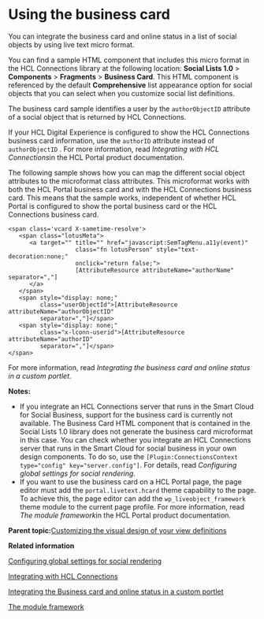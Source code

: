 # Using the business card 

You can integrate the business card and online status in a list of social objects by using live text micro format.

You can find a sample HTML component that includes this micro format in the HCL Connections library at the following location: **Social Lists 1.0** \> **Components** \> **Fragments** \> **Business Card**. This HTML component is referenced by the default **Comprehensive** list appearance option for social objects that you can select when you customize social list definitions.

The business card sample identifies a user by the `authorObjectID` attribute of a social object that is returned by HCL Connections.

If your HCL Digital Experience is configured to show the HCL Connections business card information, use the `authorID` attribute instead of `authorObjectID` . For more information, read *Integrating with HCL Connections*in the HCL Portal product documentation.

The following sample shows how you can map the different social object attributes to the microformat class attributes. This microformat works with both the HCL Portal business card and with the HCL Connections business card. This means that the sample works, independent of whether HCL Portal is configured to show the portal business card or the HCL Connections business card.

```
<span class='vcard X-sametime-resolve'>
   <span class="lotusMeta">
      <a target="" title="" href="javascript:SemTagMenu.a11y(event)"  
                   class="fn lotusPerson" style="text-decoration:none;" 
                   onclick="return false;">
                   [AttributeResource attributeName="authorName" separator=","]
      </a>
   </span>
   <span style="display: none;" 
         class="userObjectId">[AttributeResource attributeName="authorObjectID" 
         separator=","]</span>
   <span style="display: none;" 
         class="x-lconn-userid">[AttributeResource attributeName="authorID" 
         separator=","]</span>
</span>
```

For more information, read *Integrating the business card and online status in a custom portlet*.

**Notes:**

-   If you integrate an HCL Connections server that runs in the Smart Cloud for Social Business, support for the business card is currently not available. The Business Card HTML component that is contained in the Social Lists 1.0 library does not generate the business card microformat in this case. You can check whether you integrate an HCL Connections server that runs in the Smart Cloud for social business in your own design components. To do so, use the `[Plugin:ConnectionsContext type="config" key="server.config"]`. For details, read *Configuring global settings for social rendering*.
-   If you want to use the business card on a HCL Portal page, the page editor must add the `portal.livetext.hcard` theme capability to the page. To achieve this, the page editor can add the `wp_liveobject_framework` theme module to the current page profile. For more information, read *The module framework*in the HCL Portal product documentation.

**Parent topic:**[Customizing the visual design of your view definitions ](../social/soc_rendr_cust_socl_list_visual_design.md)

**Related information**  


[Configuring global settings for social rendering ](../social/soc_rendr_cfg_global.md)

[Integrating with HCL Connections](../collab/i_coll_t_enable_lc.md)

[Integrating the Business card and online status in a custom portlet ](../collab/i_domi_t_api_ptag_add_to_portlet.md)

[The module framework ](../dev-theme/themeopt_module.md)

